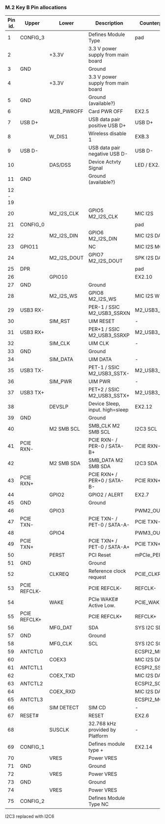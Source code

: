 ### M.2 Key B Pin allocations

| Pin id.	| Upper     | Lower      | Description                        | Counterpoint   | Voltage Level |
|-----------|-----------|------------|------------------------------------|----------------|---------------|
| 1         | CONFIG_3  |		     | Defines Module Type	              | pad            |               |
| 2         |           | +3.3V	     | 3.3 V power supply from main board |  			   | 3.3V          |
| 3	        | GND		|            | Ground	                          |                |  GND		|
| 4	        | 	        | +3.3V	     | 3.3 V power supply from main board |                | 3.3V          |
| 5	        | GND		|            | Ground (available?)                |                | GND	|
| 6	        | 	        | M2B_PWROFF | Card PWR OFF                       |	EX2.5          | 1.8/3.3   |
| 7	        | USB D+	|            | USB data pair positive	USB D+    | USB D+         |     |			
| 8	        | 	        | W_DIS1     | Wireless disable 1				  | EXB.3          |               |
| 9	        | USB D-	|            | USB data pair negative	USB D-    | USB D-         |     |			
| 10        | 	        | DAS/DSS	 | Device Actvty Signal               | LED / EX2.9    |		3.3V |
| 11	    | GND		|            | Ground (available?)	              |                | GND          |
| 12 - 19   |			|            |                                    |                |            |   		
| 20        |           | M2_I2S_CLK | GPIO5	M2_I2S_CLK                | MIC I2S        | 1.8V          |
| 21	    | CONFIG_0	|            |		  			                  | pad            |    |
| 22	    |           | M2_I2S_DIN | 	GPIO6	M2_I2S_DIN                | MIC I2S DATA0  | 1.8V         |
| 23	    | GPIO11    |            | 			NC			              | MIC I2S MCLK   | 1.8V         |
| 24	    |           | M2_I2S_DOUT|	GPIO7	M2_I2S_DOUT			      | SPK I2S DATA0  | 1.8V         |
| 25        | DPR       | 	         |   			                      | pad            |              |
| 26	    |           | GPIO10     | 	  			                      | EX2.10         | 1.8V         |
| 27	    | GND		|            | Ground	                          |                | GND          |
| 28        |           | M2_I2S_WS  | GPIO8	M2_I2S_WS			      | MIC I2S WS     | 1.8V         |
| 29	    | USB3 RX-	|            | PER-1 / SSIC	M2_USB3_SSRXN		  | M2_USB3_SSRX-  |              |	
| 30	    |           | SIM_RST    | UIM RESET			              | -              |              |
| 31        | USB3 RX+  |            | PER+1 / SSIC	M2_USB3_SSRXP		  | M2_USB3_SSRX+  |              |	
| 32		|           | SIM_CLK    | UIM CLK			                  | -              |              |
| 33        | GND		|            | Ground                             |                | GND	      |
| 34		|           | SIM_DATA	 | UIM DATA			                  | -              |              |
| 35        | USB3 TX-	|            | PET-1 / SSIC	M2_USB3_SSTX-	      | M2_USB3_SSTX-  |              |
| 36        |           | SIM_PWR    | UIM PWR			                  | -              |              |
| 37        | USB3 TX+  |            | PET+2 / SSIC	M2_USB3_SSTX+		  | M2_USB3_SSTX+  |              |
| 38        | 	        | DEVSLP     | Device Sleep, input. high=sleep    | EX2.12          | 3.3V         |	
| 39        | GND       |            | Ground	                          |                | GND          |
| 40        | 	        | M2 SMB SCL | SMB_CLK	M2 SMB SCL                | I2C3 SCL       | 1.8V         |
| 41        | PCIE RXN-	|            | PCIE RXN- / PER-0 / SATA-B+        | PCIE RXN-      |          |			
| 42        | 	        | M2 SMB SDA | SMB_DATA	M2 SMB SDA		          | I2C3 SDA       | 1.8V         |
| 43        | PCIE RXN+ |            | PCIE RXN+ / PER+0 / SATA-B-        |	PCIE RXN+      | 1.8V          |
| 44        | 	        | GPIO2      | GPIO2 / ALERT                      | EX2.7         | 1.8V          |
| 45        | GND		|            | Ground	                          |                | GND           |
| 46        | 	        | GPIO3      |   	                              | PWM2_OUT       | 1.8V          |
| 47        | PCIE TXN- |            | PCIE TXN- / PET-0 / SATA-A-        | PCIE TXN-      | 1.8V      |			
| 48        | 	        | GPIO4      | 	                                  | PWM3_OUT       | 1.8V          |
| 49        | PCIE TXN+	|            | PCIE TXN+ / PET-0 / SATA-A+        | PCIE TXN+      | 1.8V      |			
| 50        |           | PERST	     | PCI Reset	                      | mPCIe_PERST    |               |
| 51        | GND		|            | Ground                             |                | GND           |
| 52        | 	        | CLKREQ     | Reference clock request		      | PCIE_CLKREQ_B  | 3.3V         |
| 53        | PCIE REFCLK- |         | PCIE REFCLK-	                      | REFCLK-       |              |
| 54        | 	        | WAKE       | PCIe WAKE# Active Low.	          | PCIE_WAKE_B   |              |		
| 55        | PCIE REFCLK+ |         | PCIE REFCLK+				          | REFCLK+       |              |
| 56        | 	        | MFG_DAT    | SDA		                          | SYS I2C SDA   |               |	
| 57        | GND		|            | Ground                             |               |               |
| 58        | 	        | MFG_CLK    | SCL                                | SYS I2C SCL   |               |
| 59        | ANTCTL0   |            |                                    | ECSPI2_MISO   |               |
| 60        | 	        | COEX3      |                                    | MIC I2S DATA3  |               |
| 61        | ANTCTL1   |            |                                    | ECSPI2_SS0     |               |
| 62        | 	        | COEX_TXD   |   	                              | MIC I2S DATA2  | 1.8V          |
| 63        | ANTCTL2   |            |                                    | ECSPI2_SCLK    |               |
| 64        | 	        | COEX_RXD   |                                    | MIC I2S DATA1  | 1.8V          |
| 65        | ANTCTL3   |            |                                    | ECSPI2_MOSI    |               |
| 66        | 	        | SIM DETECT | SIM CD		                      | -              |               |
| 67        | RESET#	|            | RESET			                  | EX2.6          |  1.8V         |
| 68        |           | SUSCLK     | 32.768 kHz provided by Platform    | -              |  |   			
| 69        | CONFIG_1	|            | Defines module type			+	  | EX2.14          |               |
| 70        |           | VRES       | Power	VRES			          |               | +3.3V         |
| 71        | GND		|            | Ground				              |               | GND           |
| 72        |           | VRES       | Power	VRES			          |               | +3.3V         |
| 73        | GND		|            | Ground				              |               | GND           |
| 74        | 	        | VRES       | Power	VRES			          |               | +3.3V         |
| 75        | CONFIG_2  |            | Defines Module Type	NC	           |              |               |

I2C3 replaced with I2C6
